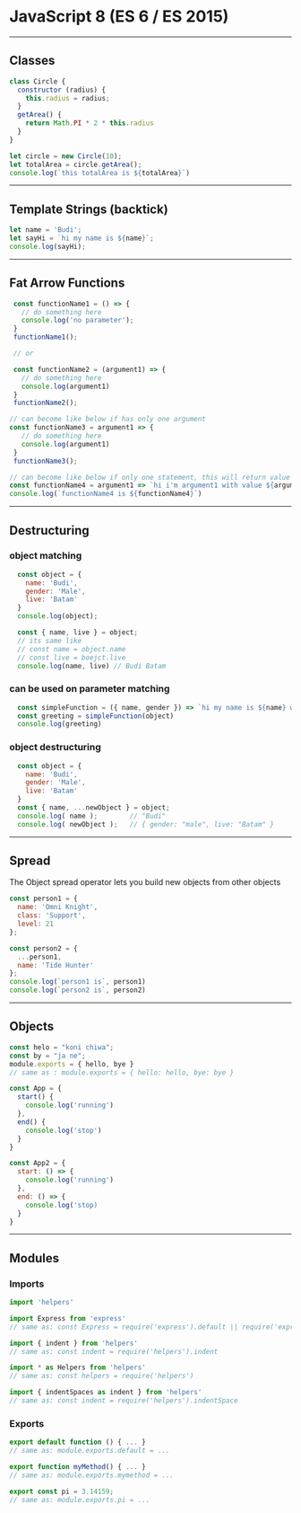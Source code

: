 # JavaScript 8 (ES 6 / ES 2015)

---

## Classes

```js
class Circle {
  constructor (radius) {
    this.radius = radius;
  }
  getArea() {
    return Math.PI * 2 * this.radius
  }
}

let circle = new Circle(10);
let totalArea = circle.getArea();
console.log(`this totalArea is ${totalArea}`)

```

---

## Template Strings (backtick)

```js
let name = 'Budi';
let sayHi = `hi my name is ${name}`;
console.log(sayHi);
```

---

## Fat Arrow Functions

```js
 const functionName1 = () => {
   // do something here
   console.log('no parameter');
 }
 functionName1();

 // or 

 const functionName2 = (argument1) => {
   // do something here
   console.log(argument1)
 }
 functionName2();

// can become like below if has only one argument
const functionName3 = argument1 => {
   // do something here
   console.log(argument1)
 }
 functionName3();

// can become like below if only one statement, this will return value
const functionName4 = argument1 => `hi i'm argument1 with value ${argument1}`;
console.log(`functionName4 is ${functionName4}`)
```

---

## Destructuring

### object matching 

```js
  const object = {
    name: 'Budi',
    gender: 'Male',
    live: 'Batam'
  }
  console.log(object);

  const { name, live } = object;
  // its same like 
  // const name = object.name
  // const live = boejct.live
  console.log(name, live) // Budi Batam
```

### can be used on parameter matching

```js
  const simpleFunction = ({ name, gender }) => `hi my name is ${name} with gender ${gender}`
  const greeting = simpleFunction(object)
  console.log(greeting)
```

### object destructuring

```js
  const object = {
    name: 'Budi',
    gender: 'Male',
    live: 'Batam'
  }
  const { name, ...newObject } = object;
  console.log( name );        // "Budi"
  console.log( newObject );   // { gender: "male", live: "Batam" }
```

---

## Spread

The Object spread operator lets you build new objects from other objects

```js
const person1 = {
  name: 'Omni Knight',
  class: 'Support',
  level: 21
};

const person2 = {
  ...person1,
  name: 'Tide Hunter'
};
console.log(`person1 is`, person1)
console.log(`person2 is`, person2)
```

---

## Objects

```js
const helo = "koni chiwa";
const by = "ja ne";
module.exports = { hello, bye }
// same as : module.exports = { hello: hello, bye: bye }
```

```js
const App = {
  start() {
    console.log('running')
  },
  end() {
    console.log('stop')
  }
}

const App2 = {
  start: () => {
    console.log('running')
  },
  end: () => {
    console.log('stop)
  }
}
```

---

## Modules

### Imports

```js
import 'helpers'

import Express from 'express'
// same as: const Express = require('express').default || require('express')

import { indent } from 'helpers'
// same as: const indent = require('helpers').indent

import * as Helpers from 'helpers'
// same as: const helpers = require('helpers')

import { indentSpaces as indent } from 'helpers'
// same as: const indent = require('helpers').indentSpace
```

### Exports

```js
export default function () { ... }
// same as: module.exports.default = ...

export function myMethod() { ... }
// same as: module.exports.mymethod = ...

export const pi = 3.14159;
// same as: module.exports.pi = ...
```